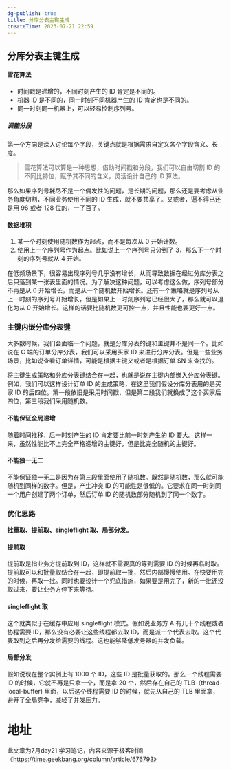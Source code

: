 ```yaml
---
dg-publish: true
title: 分库分表主键生成
createTime: 2023-07-21 22:59  
---
```


## 分库分表主键生成

#### 雪花算法
- 时间戳是递增的，不同时刻产生的 ID 肯定是不同的。
- 机器 ID 是不同的，同一时刻不同机器产生的 ID 肯定也是不同的。
- 同一时刻同一机器上，可以轻易控制序列号。

##### 调整分段
第一个方向是深入讨论每个字段，关键点就是根据需求自定义各个字段含义、长度。
> 雪花算法可以算是一种思想，借助时间戳和分段，我们可以自由切割 ID 的不同比特位，赋予其不同的含义，灵活设计自己的 ID 算法。

那么如果序列号耗尽不是一个偶发性的问题，是长期的问题，那么还是要考虑从业务角度切割，不同业务使用不同的 ID 生成，就不要共享了。又或者，逼不得已还是用 96 或者 128 位的，一了百了。

#### 数据堆积

1. 某一个时刻使用随机数作为起点，而不是每次从 0 开始计数。
2. 使用上一个序列号作为起点。比如说上一个序列号只分到了 3，那么下一个时刻的序列号就从 4 开始。

在低频场景下，很容易出现序列号几乎没有增长，从而导致数据在经过分库分表之后只落到某一张表里面的情况。为了解决这种问题，可以考虑这么做，序列号部分不再是从 0 开始增长，而是从一个随机数开始增长。还有一个策略就是序列号从上一时刻的序列号开始增长，但是如果上一时刻序列号已经很大了，那么就可以退化为从 0 开始增长。这样的话要比随机数更可控一点，并且性能也要更好一点。

### 主键内嵌分库分表键

大多数时候，我们会面临一个问题，就是分库分表的键和主键并不是同一个。比如说在 C 端的订单分库分表，我们可以采用买家 ID 来进行分库分表。但是一些业务场景，比如说查看订单详情，可能是根据主键又或者是根据订单 SN 来查找的。

将主键生成策略和分库分表键结合在一起，也就是说在主键内部嵌入分库分表键。例如，我们可以这样设计订单 ID 的生成策略，在这里我们假设分库分表用的是买家 ID 的后四位。第一段依旧是采用时间戳，但是第二段我们就换成了这个买家后四位，第三段我们采用随机数。

#### 不能保证全局递增

随着时间推移，后一时刻产生的 ID 肯定要比前一时刻产生的 ID 要大。这样一来，虽然性能比不上完全严格递增的主键好，但是比完全随机的主键好。

#### 不能独一无二

不能保证独一无二是因为在第三段里面使用了随机数。既然是随机数，那么就可能随机到同样的数字。但是，产生冲突 ID 的可能性是很低的。它要求在同一时刻同一个用户创建了两个订单，然后订单 ID 的随机数部分随机到了同一个数字。


### 优化思路

**批量取、提前取、singleflight 取、局部分发。**

#### 提前取
提前取是指业务方提前取到 ID，这样就不需要真的等到需要 ID 的时候再临时取。提前取可以和批量取结合在一起，即提前取一批，然后内部慢慢使用。在快要用完的时候，再取一批。同时也要设计一个兜底措施，如果要是用完了，新的一批还没取过来，要让业务方停下来等待。

#### singleflight 取

这个就类似于在缓存中应用 singleflight 模式。假如说业务方 A 有几十个线程或者协程需要 ID，那么没有必要让这些线程都去取 ID，而是派一个代表去取。这个代表取到之后再分发给需要的线程。这也能够降低发号器的并发负载。


#### 局部分发

假如说现在整个实例上有 1000 个 ID，这些 ID 是批量获取的。那么一个线程需要 ID 的时候，它就不再是只拿一个，而是拿 20 个，然后存在自己的 TLB（thread-local-buffer) 里面，以后这个线程需要 ID 的时候，就先从自己的 TLB 里面拿，避开了全局竞争，减轻了并发压力。




# 地址

此文章为7月day21 学习笔记，内容来源于极客时间《https://time.geekbang.org/column/article/676793》